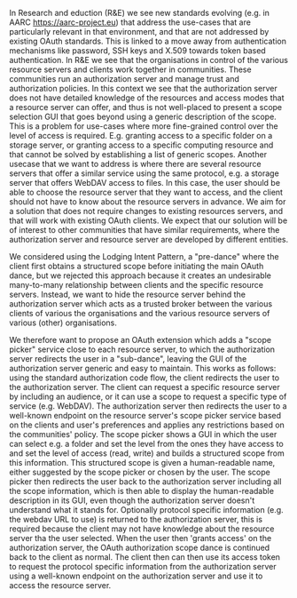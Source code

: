 In Research and eduction (R&E) we see new standards evolving (e.g. in AARC https://aarc-project.eu) that address the use-cases that are particularly relevant in that environment, and that are not addressed by existing OAuth standards. This is linked to a move away from authentication mechanisms like password, SSH keys and X.509 towards token based authentication. In R&E we see that the organisations in control of the various resource servers and clients work together in communities. These communities run an authorization server and manage trust and authorization policies. 
In this context we see that the authorization server does not have detailed knowledge of the resources and access modes that a resource server can offer, and thus is not well-placed to present a scope selection GUI that goes beyond using a generic description of the scope. This is a problem for use-cases where more fine-grained control over the level of access is required. E.g. granting access to a specific folder on a storage server, or granting access to a specific computing resource and that cannot be solved by establishing a list of generic scopes.
Another usecase that we want to address is where there are several resource servers that offer a similar service using the same protocol, e.g. a storage server that offers WebDAV access to files. In this case, the user should be able to choose the resource server that they want to access, and the client should not have to know about the resource servers in advance.
We aim for a solution that does not require changes to existing resources servers, and that will work with existing OAuth clients. We expect that our solution will be of interest to other communities that have similar requirements, where the authorization server and resource server are developed by different entities. 

We considered using the Lodging Intent Pattern, a "pre-dance" where the client first obtains a structured scope before initiating the main OAuth dance, but we rejected this approach because it creates an undesirable many-to-many relationship between clients and the specific resource servers. Instead, we want to hide the resource server behind the authorization server which acts as a trusted broker between the various clients of various the organisations and the various resource servers of various (other) organisations.

We therefore want to propose an OAuth extension which adds a "scope picker" service close to each resource server, to which the authorization server redirects the user in a "sub-dance", leaving the GUI of the authorization server generic and easy to maintain. This works as follows: using the standard authorization code flow, the client redirects the user to the authorization server. The client can request a specific resource server by including an audience, or it can use a scope to request a specific type of service (e.g. WebDAV). The authorization server then redirects the user to a well-known endpoint on the resource server's scope picker service based on the clients and user's preferences and applies any restrictions based on the communities' policy. The scope picker shows a GUI in which the user can select e.g. a folder and set the level from the ones they have access to and set the level of access (read, write) and builds a structured scope from this information. This structured scope is given a human-readable name, either suggested by the scope picker or chosen by the user. The scope picker then redirects the user back to the authorization server including all the scope information, which is then able to display the human-readable description in its GUI, even though the authorization server doesn't understand what it stands for. Optionally protocol specific information (e.g. the webdav URL to use) is returned to the authorization server, this is required because the client may not have knowledge about the resource server tha the user selected. When the user then 'grants access' on the authorization server, the OAuth authorization scope dance is continued back to the client as normal. The client then can then use its access token to request the protocol specific information from the authorization server using a well-known endpoint on the authorization server and use it to access the resource server.
